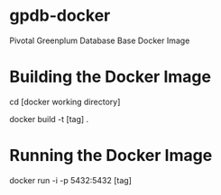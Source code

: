 # gpdb-docker
Pivotal Greenplum Database Base Docker Image

# Building the Docker Image
cd [docker working directory]

docker build -t [tag] .

# Running the Docker Image
docker run -i -p 5432:5432 [tag]
